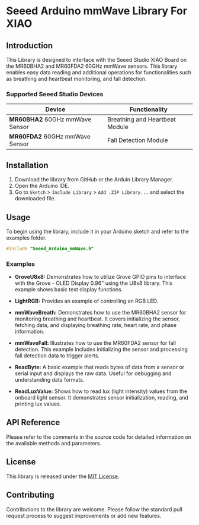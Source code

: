 # Seeed Arduino mmWave Library For XIAO

## Introduction

This Library is designed to interface with the Seeed Studio XIAO Board on the MR60BHA2 and MR60FDA2 60GHz mmWave sensors. This library enables easy data reading and additional operations for functionalities such as breathing and heartbeat monitoring, and fall detection.

### Supported Seeed Studio Devices

| Device                           | Functionality                  |
| -------------------------------- | ------------------------------ |
| **MR60BHA2** 60GHz mmWave Sensor | Breathing and Heartbeat Module |
| **MR60FDA2** 60GHz mmWave Sensor | Fall Detection Module          |

## Installation

1. Download the library from GitHub or the Arduin Library Manager.
2. Open the Arduino IDE.
3. Go to `Sketch` > `Include Library` > `Add .ZIP Library...` and select the downloaded file.

## Usage

To begin using the library, include it in your Arduino sketch and refer to the examples folder.

```cpp
#include "Seeed_Arduino_mmWave.h"
```

### Examples

- **GroveU8x8:** Demonstrates how to utilize Grove GPIO pins to interface with the Grove - OLED Display 0.96" using the U8x8 library. This example shows basic text display functions.

- **LightRGB:** Provides an example of controlling an RGB LED.

- **mmWaveBreath:** Demonstrates how to use the MR60BHA2 sensor for monitoring breathing and heartbeat. It covers initializing the sensor, fetching data, and displaying breathing rate, heart rate, and phase information.

- **mmWaveFall:** Illustrates how to use the MR60FDA2 sensor for fall detection. This example includes initializing the sensor and processing fall detection data to trigger alerts.

- **ReadByte:** A basic example that reads bytes of data from a sensor or serial input and displays the raw data. Useful for debugging and understanding data formats.

- **ReadLuxValue:** Shows how to read lux (light intensity) values from the onboard light sensor. It demonstrates sensor initialization, reading, and printing lux values.

## API Reference

Please refer to the comments in the source code for detailed information on the available methods and parameters.

## License

This library is released under the [MIT License](https://github.com/love4yzp/Seeed-mmWave-library/blob/main/LICENSE).

## Contributing
Contributions to the library are welcome. Please follow the standard pull request process to suggest improvements or add new features.